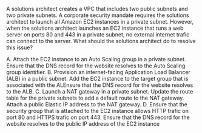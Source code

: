 A solutions architect creates a VPC that includes two public subnets and two private subnets. A corporate security mandate requires the solutions architect to launch all Amazon EC2 instances in a private subnet. However, when the solutions architect launches an EC2 instance that runs a web server on ports 80 and 443 in a private subnet, no external internet trafic can connect to the server. What should the solutions architect do to resolve this issue? 

A. Attach the EC2 instance to an Auto Scaling group in a private subnet. Ensure that the DNS record for the website resolves to the Auto Scaling group identifier. 
B. Provision an internet-facing Application Load Balancer (ALB) in a public subnet. Add the EC2 instance to the target group that is associated with the ALEnsure that the DNS record for the website resolves to the ALB. 
C. Launch a NAT gateway in a private subnet. Update the route table for the private subnets to add a default route to the NAT gateway. Attach a public Elastic IP address to the NAT gateway. 
D. Ensure that the security group that is attached to the EC2 instance allows HTTP trafic on port 80 and HTTPS trafic on port 443. Ensure that the DNS record for the website resolves to the public IP address of the EC2 instance